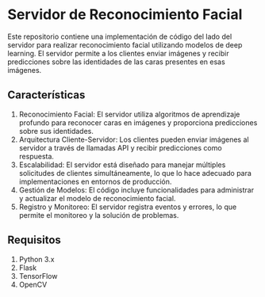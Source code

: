 # Servidor de Reconocimiento Facial
Este repositorio contiene una implementación de código del lado del servidor para realizar reconocimiento facial utilizando modelos de deep learning.
El servidor permite a los clientes enviar imágenes y recibir predicciones sobre las identidades de las caras presentes en esas imágenes.
## Características
1. Reconocimiento Facial: El servidor utiliza algoritmos de aprendizaje profundo para reconocer caras en imágenes y proporciona predicciones sobre sus identidades.
2. Arquitectura Cliente-Servidor: Los clientes pueden enviar imágenes al servidor a través de llamadas API y recibir predicciones como respuesta.
3. Escalabilidad: El servidor está diseñado para manejar múltiples solicitudes de clientes simultáneamente, lo que lo hace adecuado para implementaciones en entornos de producción.
4. Gestión de Modelos: El código incluye funcionalidades para administrar y actualizar el modelo de reconocimiento facial.
5. Registro y Monitoreo: El servidor registra eventos y errores, lo que permite el monitoreo y la solución de problemas.
## Requisitos

1. Python 3.x
2. Flask
3. TensorFlow
4. OpenCV
